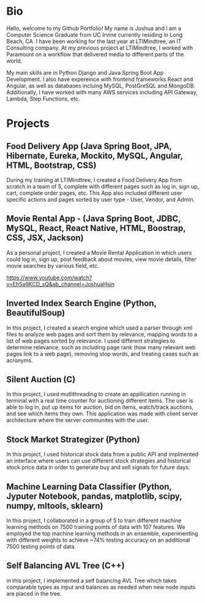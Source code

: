 # Bio
Hello, welcome to my Github Portfolio! My name is Joshua and I am a Computer Science Graduate from UC Irvine currently residing in Long Beach, CA. I have been working for the last year at LTIMindtree, an IT Consulting company. At my previous project at LTIMindtree, I worked with Paramount on a workflow that delivered media to different parts of the world. 

My main skills are in Python Django and Java Spring Boot App Development. I also have expereince with frontend frameworks React and Angular, as well as databases incluing MySQL, PostGreSQL and MongoDB. Additionally, I have worked with many AWS services including API Gateway, Lambda, Step Functions, etc.

# Projects
## Food Delivery App (Java Spring Boot, JPA, Hibernate, Eureka, Mockito, MySQL, Angular, HTML, Bootstrap, CSS)
During my training at LTIMindtree, I created a Food Delivery App from scratch in a team of 5, complete with different pages such as log in, sign up, cart, complete order pages, etc. This App also included different user specific actions and pages sorted by user type - User, Vendor, and Admin. 

## Movie Rental App - (Java Spring Boot, JDBC, MySQL, React, React Native, HTML, Boostrap, CSS, JSX, Jackson)
As a personal project, I created a Movie Rental Application in which users could log in, sign up, post feedback about movies, view movie details, filter movie searches by various field, etc.

https://www.youtube.com/watch?v=Eh5a9KCD_sQ&ab_channel=JoshuaHsin 

## Inverted Index Search Engine (Python, BeautifulSoup)
In this project, I created a search engine which used a parser through xml files to analyze web pages and sort them by relevance, mapping words to a list of web pages sorted by relevance. I used different strategies to determine relevance, such as including page rank (how many relevant web pages link to a web page), removing stop words, and treating cases such as acronyms.

## Silent Auction (C)
In this project, I used mutlithreading to create an appllication running in terminal with a real time counter for auctioning different items. The user is able to log in, put up items for auction, bid on items, watch/track auctions, and see which items they own. This application was made with client server architecture where the server communites with the user.

## Stock Market Strategizer (Python)
In this project, I used historical stock data from a public API and implmented an interface where users can use different stock strategies and historical stock price data in order to generate buy and sell signals for future days.

## Machine Learning Data Classifier (Python, Jyputer Notebook, pandas, matplotlib, scipy, numpy, mltools, sklearn)
In this project, I collaborated in a group of 5 to train different machine learning methods on 7500 training points of data with 107 features. We employed the top machine learning methods in an ensemble, experimenting with different weights to achieve ~74% testing accuracy on an additional 7500 testing points of data.

## Self Balancing AVL Tree (C++)
in this project, I implemented a self balancing AVL Tree which takes comparable types as input and balances as needed when new node inputs are placed in the tree.
